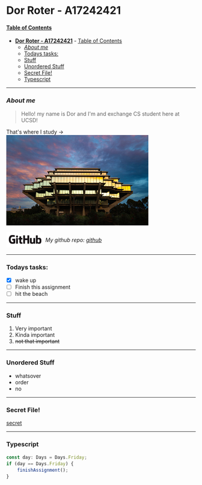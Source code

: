 # **Dor Roter - A17242421**

#### <u>Table of Contents</u>
- [**Dor Roter - A17242421**](#dor-roter---a17242421)
      - [<u>Table of Contents</u>](#utable-of-contentsu)
    - [*About me*](#about-me)
    - [Todays tasks:](#todays-tasks)
    - [Stuff](#stuff)
    - [Unordered Stuff](#unordered-stuff)
    - [Secret File!](#secret-file)
    - [Typescript](#typescript)

---
### *About me*
> Hello!
> my name is Dor and I'm and exchange CS student here at UCSD!

That's where I study &rarr; ![](Geisel_homepage.jpg)

_<span><img src="GitHub_Logo.png" width="100px" style="vertical-align: middle; padding-bottom: 5px;"></img></span> My github repo: [github](http://github.com/dor-roter)_

---

### Todays tasks:
- [x] wake up
- [ ] Finish this assignment
- [ ] hit the beach

---

### Stuff
1. Very important
2. Kinda important
3. ~~not that important~~

---

### Unordered Stuff 
* whatsover
* order
* no

---

### Secret File!
[secret](secret.md)

---
### Typescript
```typescript
const day: Days = Days.Friday;
if (day == Days.Friday) {
    finishAssignment();
}
```

